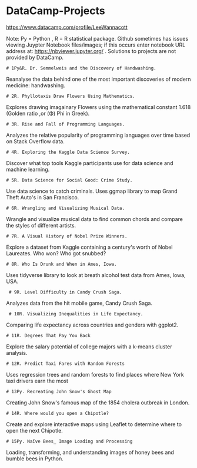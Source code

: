 # DataCamp-Projects
https://www.datacamp.com/profile/LeeWannacott

Note: Py = Python , R = R statistical package.
Github sometimes has issues viewing Juypter Notebook files/images; if this occurs enter notebook URL address at: https://nbviewer.jupyter.org/
. Solutions to projects are not provided by DataCamp.


```# 1Py&R. Dr. Semmelweis and the Discovery of Handwashing.```

Reanalyse the data behind one of the most important discoveries of modern medicine: handwashing.

```# 2R. Phyllotaxis Draw Flowers Using Mathematics.```

Explores drawing imagainary Flowers using the mathematical constant 1.618 (Golden ratio ,or (Φ) Phi in Greek).

```# 3R. Rise and Fall of Programming Languages.```

Analyzes the relative popularity of programming languages over time based on Stack Overflow data.

```# 4R. Exploring the Kaggle Data Science Survey.```

Discover what top tools Kaggle participants use for data science and machine learning.

```# 5R. Data Science for Social Good: Crime Study.```

Use data science to catch criminals. Uses ggmap library to map Grand Theft Auto's in San Francisco.

```# 6R. Wrangling and Visualizing Musical Data.```

Wrangle and visualize musical data to find common chords and compare the styles of different artists.

```# 7R. A Visual History of Nobel Prize Winners.```

Explore a dataset from Kaggle containing a century's worth of Nobel Laureates. Who won? Who got snubbed?

```# 8R. Who Is Drunk and When in Ames, Iowa.```

Uses tidyverse library to look at breath alcohol test data from Ames, Iowa, USA.

``` # 9R. Level Difficulty in Candy Crush Saga.```

Analyzes data from the hit mobile game, Candy Crush Saga.

``` # 10R. Visualizing Inequalities in Life Expectancy.```

Comparing life expectancy across countries and genders with ggplot2.


```# 11R. Degrees That Pay You Back ```

Explore the salary potential of college majors with a k-means cluster analysis.

```# 12R. Predict Taxi Fares with Random Forests```

Uses regression trees and random forests to find places where New York taxi drivers earn the most

```# 13Py. Recreating John Snow's Ghost Map```

Creating John Snow's famous map of the 1854 cholera outbreak in London.

```# 14R. Where would you open a Chipotle?```

Create and explore interactive maps using Leaflet to determine where to open the next Chipotle.

```# 15Py. Naïve Bees_ Image Loading and Processing```

Loading, transforming, and understanding images of honey bees and bumble bees in Python.
